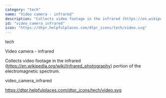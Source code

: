 ```yaml
---
category: "tech"
name: "Video camera - infrared"
description: "Collects video footage in the infrared (https://en.wikipedia.org/wiki/Infrared_photography) portion of the electromagnetic spectrum."
id: "video_camera_infrared"
icon: "https://dtpr.helpfulplaces.com/dtpr_icons/tech/video.svg"
---
```

tech

Video camera - infrared

Collects video footage in the infrared (https://en.wikipedia.org/wiki/Infrared_photography) portion of the electromagnetic spectrum.

video_camera_infrared

https://dtpr.helpfulplaces.com/dtpr_icons/tech/video.svg